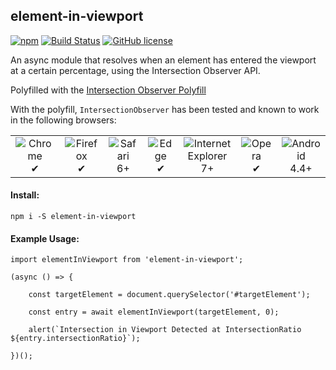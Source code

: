 ## element-in-viewport

[![npm](https://img.shields.io/npm/v/element-in-viewport.svg)](https://www.npmjs.com/package/element-in-viewport)
[![Build Status](https://travis-ci.com/smrubin/element-in-viewport.svg?branch=master)](https://travis-ci.com/smrubin/element-in-viewport)
[![GitHub license](https://img.shields.io/github/license/smrubin/element-in-viewport.svg)](https://github.com/smrubin/element-in-viewport/blob/master/LICENSE)

An async module that resolves when an element has entered the viewport at a certain percentage, using the Intersection Observer API.

Polyfilled with the [Intersection Observer Polyfill](https://www.npmjs.com/package/intersection-observer)

With the polyfill, `IntersectionObserver` has been tested and known to work in the following browsers:

<table>
  <tr>
    <td align="center">
      <img src="https://raw.github.com/alrra/browser-logos/39.2.2/src/chrome/chrome_48x48.png" alt="Chrome"><br>
      ✔
    </td>
    <td align="center">
      <img src="https://raw.github.com/alrra/browser-logos/39.2.2/src/firefox/firefox_48x48.png" alt="Firefox"><br>
      ✔
    </td>
    <td align="center">
      <img src="https://raw.github.com/alrra/browser-logos/39.2.2/src/safari/safari_48x48.png" alt="Safari"><br>
      6+
    </td>
    <td align="center">
      <img src="https://raw.github.com/alrra/browser-logos/39.2.2/src/edge/edge_48x48.png" alt="Edge"><br>
      ✔
    </td>
    <td align="center">
      <img src="https://raw.github.com/alrra/browser-logos/39.2.2/src/archive/internet-explorer_7-8/internet-explorer_7-8_48x48.png" alt="Internet Explorer"><br>
      7+
    </td>
    <td align="center">
      <img src="https://raw.github.com/alrra/browser-logos/39.2.2/src/opera/opera_48x48.png" alt="Opera"><br>
      ✔
    </td>
    <td align="center">
      <img src="https://raw.github.com/alrra/browser-logos/39.2.2/src/android/android_48x48.png" alt="Android"><br>
      4.4+
    </td>
  </tr>
</table>

#### Install:

```
npm i -S element-in-viewport
```

#### Example Usage:

```
import elementInViewport from 'element-in-viewport';

(async () => {

    const targetElement = document.querySelector('#targetElement');

    const entry = await elementInViewport(targetElement, 0);

    alert(`Intersection in Viewport Detected at IntersectionRatio ${entry.intersectionRatio}`);

})();
```

